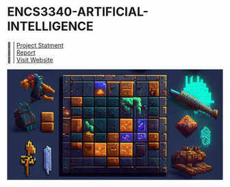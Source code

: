 # ENCS3340-ARTIFICIAL-INTELLIGENCE


🔗 | [Project Statment](Project1/AI_project.pdf)  <br>
🔗 | [Report](Project1/AIReport.pdf)  <br>
🔗 | [Visit Website](https://lucent-lebkuchen-a93af8.netlify.app/)

![Website Screenshot](Project1/img/Background/Cave.png)
